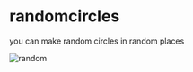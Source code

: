# randomcircles
you can make random circles in random places



![random](https://introcs.cs.princeton.edu/python/15inout/images/Circles.png)


